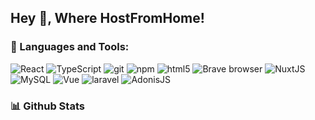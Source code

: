 ## Hey 👋, Where HostFromHome!

### 🔨 Languages and Tools:
<p>
  <img alt="React" src="https://img.shields.io/badge/-React-45b8d8?style=flat-square&logo=react&logoColor=white" />
  <img alt="TypeScript" src="https://img.shields.io/badge/-TypeScript-007ACC?style=flat-square&logo=typescript&logoColor=white" />
  <img alt="git" src="https://img.shields.io/badge/-Git-F05032?style=flat-square&logo=git&logoColor=white" />
  <img alt="npm" src="https://img.shields.io/badge/-NPM-CB3837?style=flat-square&logo=npm&logoColor=white" />
  <img alt="html5" src="https://img.shields.io/badge/-HTML5-E34F26?style=flat-square&logo=html5&logoColor=white" />
  <img alt="Brave browser" src="https://img.shields.io/badge/-Brave_Browser-FB542B?style=flat-square&logo=brave&logoColor=white" />
  <img alt="NuxtJS" src="https://img.shields.io/badge/nuxt.js-00DC82?style=for-the-badge&style=flat-square&logo=nuxt.js&logoColor=white" />
  <img alt="MySQL" src="https://img.shields.io/badge/-MySQL-4479A1?style=flat-square&logo=mysql&labelColor=4479A1&logoColor=FFF" />
  <img alt="Vue" src="https://img.shields.io/badge/-Vue.js-4fc08d?style=flat&logo=vuedotjs&logoColor=white" />
  <img alt="laravel" src="https://img.shields.io/badge/Laravel-F05340?logo=laravel&logoColor=white" />
  <img alt="AdonisJS" src="https://img.shields.io/badge/AdonisJS-330066?style=flat-square&logo=adonisjs&logoColor=white"> 
</p>

### 📊 Github Stats
<a href='https://github.com/HostFromHome'>

</a>